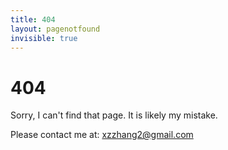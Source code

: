 ```yaml
---
title: 404
layout: pagenotfound
invisible: true
---
```


# 404

Sorry, I can't find that page. It is likely my mistake.

Please contact me at: xzzhang2@gmail.com 
